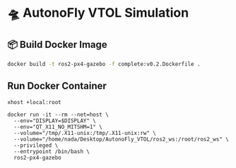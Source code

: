 # 🛸 AutonoFly VTOL Simulation

## 📦 Build Docker Image

```bash
docker build -t ros2-px4-gazebo -f complete:v0.2.Dockerfile .
```

## Run Docker Container
```
xhost +local:root

docker run -it --rm --net=host \
  --env="DISPLAY=$DISPLAY" \
  --env="QT_X11_NO_MITSHM=1" \
  --volume="/tmp/.X11-unix:/tmp/.X11-unix:rw" \
  --volume="/home/nada/Desktop/AutonoFly_VTOL/ros2_ws:/root/ros2_ws" \
  --privileged \
  --entrypoint /bin/bash \
  ros2-px4-gazebo
``` 
